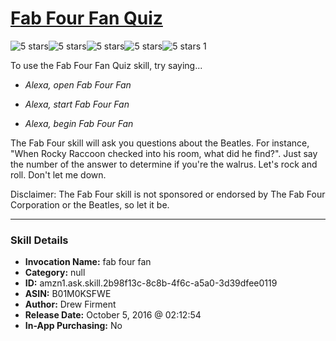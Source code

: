 # [Fab Four Fan Quiz](http://alexa.amazon.com/#skills/amzn1.ask.skill.2b98f13c-8c8b-4f6c-a5a0-3d39dfee0119)
![5 stars](../../images/ic_star_black_18dp_1x.png)![5 stars](../../images/ic_star_black_18dp_1x.png)![5 stars](../../images/ic_star_black_18dp_1x.png)![5 stars](../../images/ic_star_black_18dp_1x.png)![5 stars](../../images/ic_star_black_18dp_1x.png) 1

To use the Fab Four Fan Quiz skill, try saying...

* *Alexa, open Fab Four Fan*

* *Alexa, start Fab Four Fan*

* *Alexa, begin Fab Four Fan*

The Fab Four skill will ask you questions about the Beatles. For instance, "When Rocky Raccoon checked into his room, what did he find?".  Just say the number of the answer to determine if you're the walrus.  Let's rock and roll.  Don't let me down.

Disclaimer: The Fab Four skill is not sponsored or endorsed by The Fab Four Corporation or the Beatles, so let it be.

***

### Skill Details

* **Invocation Name:** fab four fan
* **Category:** null
* **ID:** amzn1.ask.skill.2b98f13c-8c8b-4f6c-a5a0-3d39dfee0119
* **ASIN:** B01M0KSFWE
* **Author:** Drew Firment
* **Release Date:** October 5, 2016 @ 02:12:54
* **In-App Purchasing:** No
